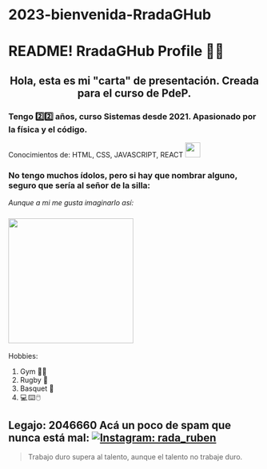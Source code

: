 # 2023-bienvenida-RradaGHub
# README! RradaGHub Profile 👋👋 


## <p align='center'> Hola, esta es mi "carta" de presentación. Creada para el curso de PdeP. </p> ##


### Tengo 2️⃣2️⃣ años, curso Sistemas desde 2021. Apasionado por la física y el código. 

 Conocimientos de: HTML, CSS, JAVASCRIPT, REACT <img src="https://media.giphy.com/media/WUlplcMpOCEmTGBtBW/giphy.gif" width="30"/>

### No tengo muchos ídolos, pero si hay que nombrar alguno, seguro que sería al señor de la silla:

_Aunque a mi me gusta imaginarlo así:_

### <img src="https://ih1.redbubble.net/image.530180734.1729/st,small,845x845-pad,1000x1000,f8f8f8.u6.jpg" width="250"/>

Hobbies:

<ol>
  <li> Gym 🏋️‍♂️ 
  <li> Rugby 🏉 
  <li> Basquet 🏀 
  <li> 💻 ⌨️ 🖱️ 
</ol>
    
Legajo: 2046660
Acá un poco de spam que nunca está mal: 
[![Instagram: rada_ruben](https://img.shields.io/badge/Instagram-E4405F?style=for-the-badge&logo=instagram&logoColor=white)](https://www.instagram.com/rada_ruben/) 
---

> Trabajo duro supera al talento, aunque el talento no trabaje duro.


